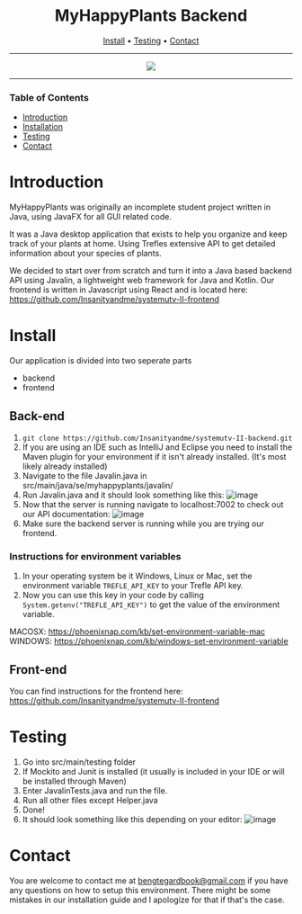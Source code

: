 <div align="center">

# MyHappyPlants Backend
[Install](#install) • [Testing](#testing) • [Contact](#contact)

--- 

<img src="https://github.com/Insanityandme/systemutv-II-backend/assets/1380257/02761e82-d7dc-44b5-899a-f41c36b56ffe"/> 


</div>

---
### Table of Contents
- [Introduction](#introduction)
- [Installation](#install)
- [Testing](#testing)
- [Contact](#contact)

# Introduction
MyHappyPlants was originally an incomplete student project written in Java, using JavaFX for all GUI related code. 

It was a Java desktop application that exists to help you organize and keep track of your plants at home.
Using Trefles extensive API to get detailed information about your species of plants. 

We decided to start over from scratch and turn it into a Java based backend API using Javalin, a lightweight web framework for Java and Kotlin.
Our frontend is written in Javascript using React and is located here: https://github.com/Insanityandme/systemutv-II-frontend

# Install
Our application is divided into two seperate parts
+ backend
+ frontend

## Back-end
1. ```git clone https://github.com/Insanityandme/systemutv-II-backend.git```
2. If you are using an IDE such as IntelliJ and Eclipse you need to install the Maven plugin for your environment if it isn't already installed. (It's most likely already installed)
3. Navigate to the file Javalin.java in src/main/java/se/myhappyplants/javalin/
4. Run Javalin.java and it should look something like this: ![image](https://github.com/Insanityandme/systemutv-II-backend/assets/1380257/03980c76-d2d6-48ba-94a2-3be7ee24764d)
5. Now that the server is running navigate to localhost:7002 to check out our API documentation: ![image](https://github.com/Insanityandme/systemutv-II-backend/assets/1380257/01fa74d0-7c10-41f9-ac39-3c942cc34a25)
6. Make sure the backend server is running while you are trying our frontend.

### Instructions for environment variables
1. In your operating system be it Windows, Linux or Mac, set the environment variable `TREFLE_API_KEY` to your Trefle API key.
2. Now you can use this key in your code by calling `System.getenv("TREFLE_API_KEY")` to get the value of the environment variable.

MACOSX: https://phoenixnap.com/kb/set-environment-variable-mac
WINDOWS: https://phoenixnap.com/kb/windows-set-environment-variable

## Front-end
You can find instructions for the frontend here: https://github.com/Insanityandme/systemutv-II-frontend

# Testing
1. Go into src/main/testing folder
2. If Mockito and Junit is installed (it usually is included in your IDE or will be installed through Maven)
3. Enter JavalinTests.java and run the file.
4. Run all other files except Helper.java
5. Done!
6. It should look something like this depending on your editor: 
![image](https://github.com/Insanityandme/systemutv-II-backend/assets/1380257/be9d35ab-a25d-46b4-9530-bed329ff5aee)


# Contact
You are welcome to contact me at bengtegardbook@gmail.com if you have any questions on how to setup this environment.
There might be some mistakes in our installation guide and I apologize for that if that's the case.
